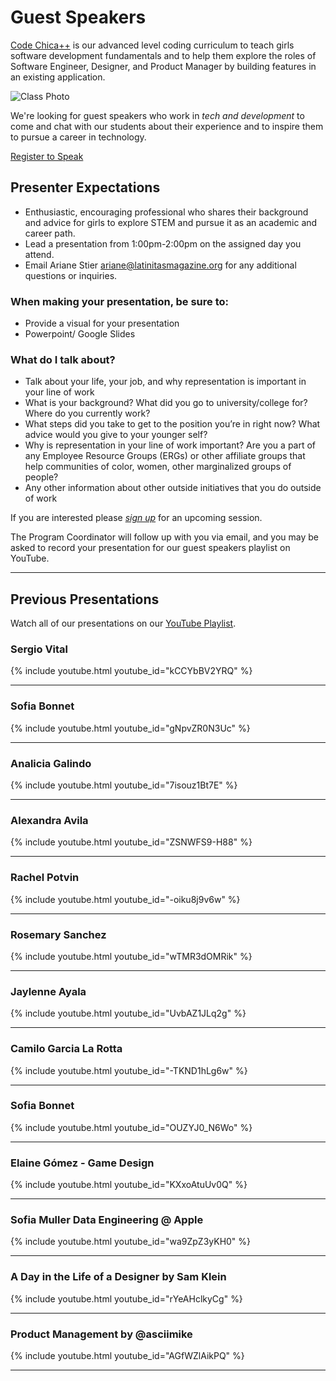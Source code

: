 # Guest Speakers

[Code Chica++](/plus-plus/) is our advanced level coding curriculum to teach girls
software development fundamentals and to help them explore the roles of
Software Engineer, Designer, and Product Manager by building features in an
existing application.

![Class Photo](/assets/images/class-photo.png)

We're looking for guest speakers who work in *tech and development* to come and
chat with our students about their experience and to inspire them to pursue a
career in technology.

<a href="https://forms.gle/DKDjeURdhedeC3ov6" class="button primary">Register to Speak</a>

## Presenter Expectations

- Enthusiastic, encouraging professional who shares their background and advice for girls to explore STEM and pursue it as an academic and career path. 
- Lead a presentation from 1:00pm-2:00pm on the assigned day you attend.
- Email Ariane Stier [ariane@latinitasmagazine.org](ariane@latinitasmagazine.org) for any additional questions or inquiries. 

### When making your presentation, be sure to:

- Provide a visual for your presentation
- Powerpoint/ Google Slides

### What do I talk about?

- Talk about your life, your job, and why representation is important in your line of work
- What is your background? What did you go to university/college for? Where do you currently work?
- What steps did you take to get to the position you’re in right now? What advice would you give to your younger self?
- Why is representation in your line of work important? Are you a part of any Employee Resource Groups (ERGs) or other affiliate groups that help communities of color, women, other marginalized groups of people?
- Any other information about other outside initiatives that you do outside of work

If you are interested please *[sign up][signup]* for an upcoming session.

The Program Coordinator will follow up with you via email, and you may be asked to record your presentation for our guest speakers playlist on YouTube.
<hr />

## Previous Presentations

Watch all of our presentations on our [YouTube Playlist][playlist].

### Sergio Vital

{% include youtube.html youtube_id="kCCYbBV2YRQ" %}
<hr />

### Sofia Bonnet

{% include youtube.html youtube_id="gNpvZR0N3Uc" %}
<hr />

### Analicia Galindo

{% include youtube.html youtube_id="7isouz1Bt7E" %}
<hr />

### Alexandra Avila

{% include youtube.html youtube_id="ZSNWFS9-H88" %}
<hr />

### Rachel Potvin

{% include youtube.html youtube_id="-oiku8j9v6w" %}
<hr />

### Rosemary Sanchez

{% include youtube.html youtube_id="wTMR3dOMRik" %}
<hr />

### Jaylenne Ayala

{% include youtube.html youtube_id="UvbAZ1JLq2g" %}
<hr />

### Camilo Garcia La Rotta

{% include youtube.html youtube_id="-TKND1hLg6w" %}
<hr />

### Sofia Bonnet

{% include youtube.html youtube_id="OUZYJ0_N6Wo" %}
<hr />

### Elaine Gómez - Game Design

{% include youtube.html youtube_id="KXxoAtuUv0Q" %}
<hr />

### Sofia Muller Data Engineering @ Apple

{% include youtube.html youtube_id="wa9ZpZ3yKH0" %}
<hr />

### A Day in the Life of a Designer by Sam Klein

{% include youtube.html youtube_id="rYeAHclkyCg" %}
<hr />

### Product Management by @asciimike

{% include youtube.html youtube_id="AGfWZlAikPQ" %}
<hr />

[playlist]: https://www.youtube.com/playlist?list=PLaZatV79bZCS-wI_VZXN34cMLZ57Ym8Tq
[signup]: https://forms.gle/DKDjeURdhedeC3ov6

